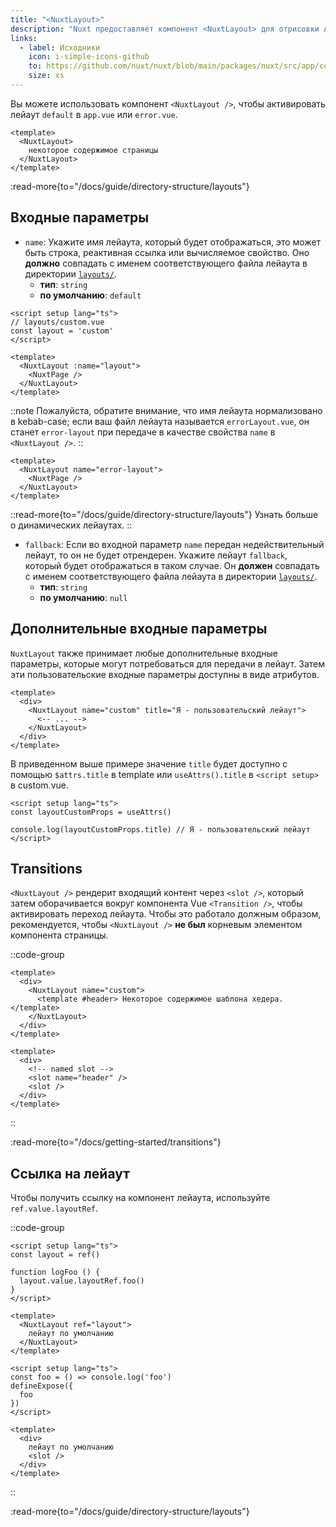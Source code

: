 ```yaml
---
title: "<NuxtLayout>"
description: "Nuxt предоставляет компонент <NuxtLayout> для отрисовки лейаута на страницах и страницах с ошибками."
links:
  - label: Исходники
    icon: i-simple-icons-github
    to: https://github.com/nuxt/nuxt/blob/main/packages/nuxt/src/app/components/nuxt-layout.ts
    size: xs
---
```


Вы можете использовать компонент `<NuxtLayout />`, чтобы активировать лейаут `default` в `app.vue` или `error.vue`.

```vue [app.vue]
<template>
  <NuxtLayout>
    некоторое содержимое страницы
  </NuxtLayout>
</template>
```

:read-more{to="/docs/guide/directory-structure/layouts"}

## Входные параметры

- `name`: Укажите имя лейаута, который будет отображаться, это может быть строка, реактивная ссылка или вычисляемое свойство. Оно **должно** совпадать с именем соответствующего файла лейаута в директории [`layouts/`](/docs/guide/directory-structure/layouts).
  - **тип**: `string`
  - **по умолчанию**: `default`

```vue [pages/index.vue]
<script setup lang="ts">
// layouts/custom.vue
const layout = 'custom'
</script>

<template>
  <NuxtLayout :name="layout">
    <NuxtPage />
  </NuxtLayout>
</template>
```

::note
Пожалуйста, обратите внимание, что имя лейаута нормализовано в kebab-case; если ваш файл лейаута называется `errorLayout.vue`, он станет `error-layout` при передаче в качестве свойства `name` в `<NuxtLayout />`.
::

```vue [error.vue]
<template>
  <NuxtLayout name="error-layout">
    <NuxtPage />
  </NuxtLayout>
</template>
```

::read-more{to="/docs/guide/directory-structure/layouts"}
Узнать больше о динамических лейаутах.
::

- `fallback`: Если во входной параметр `name` передан недействительный лейаут, то он не будет отрендерен. Укажите лейаут `fallback`, который будет отображаться в таком случае. Он **должен** совпадать с именем соответствующего файла лейаута в директории [`layouts/`](/docs/guide/directory-structure/layouts).
  - **тип**: `string`
  - **по умолчанию**: `null`

## Дополнительные входные параметры

`NuxtLayout` также принимает любые дополнительные входные параметры, которые могут потребоваться для передачи в лейаут. Затем эти пользовательские входные параметры доступны в виде атрибутов.

```vue [pages/some-page.vue]
<template>
  <div>
    <NuxtLayout name="custom" title="Я - пользовательский лейаут">
      <-- ... -->
    </NuxtLayout>
  </div>
</template>
```

В приведенном выше примере значение `title` будет доступно с помощью `$attrs.title` в template или `useAttrs().title` в `<script setup>` в custom.vue.

```vue [layouts/custom.vue]
<script setup lang="ts">
const layoutCustomProps = useAttrs()

console.log(layoutCustomProps.title) // Я - пользовательский лейаут
</script>
```

## Transitions

`<NuxtLayout />` рендерит входящий контент через `<slot />`, который затем оборачивается вокруг компонента Vue `<Transition />`, чтобы активировать переход лейаута. Чтобы это работало должным образом, рекомендуется, чтобы `<NuxtLayout />` **не был** корневым элементом компонента страницы.

::code-group

```vue [pages/index.vue]
<template>
  <div>
    <NuxtLayout name="custom">
      <template #header> Некоторое содержимое шаблона хедера. </template>
    </NuxtLayout>
  </div>
</template>
```

```vue [layouts/custom.vue]
<template>
  <div>
    <!-- named slot -->
    <slot name="header" />
    <slot />
  </div>
</template>
```

::

:read-more{to="/docs/getting-started/transitions"}

## Ссылка на лейаут

Чтобы получить ссылку на компонент лейаута, используйте `ref.value.layoutRef`.

::code-group

```vue [app.vue]
<script setup lang="ts">
const layout = ref()

function logFoo () {
  layout.value.layoutRef.foo()
}
</script>

<template>
  <NuxtLayout ref="layout">
    лейаут по умолчанию
  </NuxtLayout>
</template>
```

```vue [layouts/default.vue]
<script setup lang="ts">
const foo = () => console.log('foo')
defineExpose({
  foo
})
</script>

<template>
  <div>
    лейаут по умолчанию
    <slot />
  </div>
</template>
```

::

:read-more{to="/docs/guide/directory-structure/layouts"}
